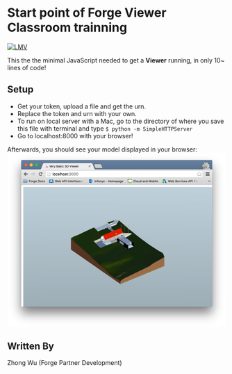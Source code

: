 # Start point of Forge Viewer Classroom trainning
[![LMV](https://img.shields.io/badge/Viewer-v1.2.23-green.svg)](https://developer.autodesk.com/api/view-and-data-api/)

This the the minimal JavaScript needed to get a <b>Viewer</b> running, in only 10~ lines of code!

## Setup
- Get your token, upload a file and get the urn.
- Replace the token and urn with your own.
- To run on local server with a Mac, go to the directory of where you save this file with terminal and type `$ python -m SimpleHTTPServer`
- Go to localhost:8000 with your browser!

Afterwards, you should see your model displayed in your browser:
![](./screenshot.png)

## Written By
Zhong Wu (Forge Partner Development)
